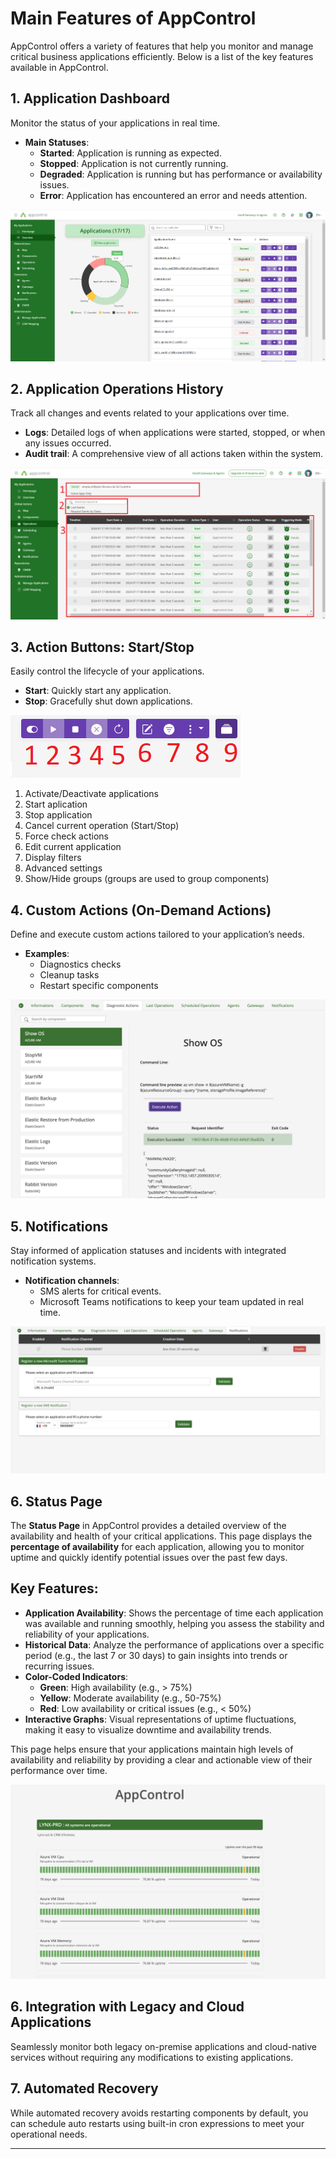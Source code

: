 # Main Features of AppControl

AppControl offers a variety of features that help you monitor and manage critical business applications efficiently. Below is a list of the key features available in AppControl.

## 1. Application Dashboard

Monitor the status of your applications in real time.

-   **Main Statuses**:
    -   **Started**: Application is running as expected.
    -   **Stopped**: Application is not currently running.
    -   **Degraded**: Application is running but has performance or availability issues.
    -   **Error**: Application has encountered an error and needs attention.

![dashboard](dashboard1.png)

## 2. Application Operations History

Track all changes and events related to your applications over time.

-   **Logs**: Detailed logs of when applications were started, stopped, or when any issues occurred.
-   **Audit trail**: A comprehensive view of all actions taken within the system.

![operations](operations.png)

## 3. Action Buttons: Start/Stop

Easily control the lifecycle of your applications.

-   **Start**: Quickly start any application.
-   **Stop**: Gracefully shut down applications.

![operations](buttonpanel.png)

1. Activate/Deactivate applications
2. Start aplication
3. Stop application
4. Cancel current operation (Start/Stop)
5. Force check actions
6. Edit current application
7. Display filters
8. Advanced settings
9. Show/Hide groups (groups are used to group components)

## 4. Custom Actions (On-Demand Actions)

Define and execute custom actions tailored to your application’s needs.

-   **Examples**:
    -   Diagnostics checks
    -   Cleanup tasks
    -   Restart specific components

![operations](customactions.png)

## 5. Notifications

Stay informed of application statuses and incidents with integrated notification systems.

-   **Notification channels**:
    -   SMS alerts for critical events.
    -   Microsoft Teams notifications to keep your team updated in real time.

![operations](notifications.png)

## 6. Status Page

The **Status Page** in AppControl provides a detailed overview of the availability and health of your critical applications. This page displays the **percentage of availability** for each application, allowing you to monitor uptime and quickly identify potential issues over the past few days.

## Key Features:

-   **Application Availability**: Shows the percentage of time each application was available and running smoothly, helping you assess the stability and reliability of your applications.
-   **Historical Data**: Analyze the performance of applications over a specific period (e.g., the last 7 or 30 days) to gain insights into trends or recurring issues.
-   **Color-Coded Indicators**:
    -   **Green**: High availability (e.g., > 75%)
    -   **Yellow**: Moderate availability (e.g., 50-75%)
    -   **Red**: Low availability or critical issues (e.g., < 50%)
-   **Interactive Graphs**: Visual representations of uptime fluctuations, making it easy to visualize downtime and availability trends.

This page helps ensure that your applications maintain high levels of availability and reliability by providing a clear and actionable view of their performance over time.

![operations](statuspage.png)

## 6. Integration with Legacy and Cloud Applications

Seamlessly monitor both legacy on-premise applications and cloud-native services without requiring any modifications to existing applications.

## 7. Automated Recovery

While automated recovery avoids restarting components by default, you can schedule auto restarts using built-in cron expressions to meet your operational needs.

---
